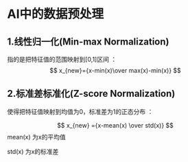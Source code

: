 # AI中的数据预处理

## 1.线性归一化(Min-max Normalization)

 指的是把特征值的范围映射到[0,1]区间 ：
$$
x_{new}={x-min(x)\over max(x)-min(x)}
$$



## 2.标准差标准化(Z-score Normalization)

 使得把特征值映射到均值为0，标准差为1的正态分布 ：

$$
x_{new} ={x-mean(x) \over std(x)}
$$
mean(x) 为x的平均值

std(x) 为x的标准差